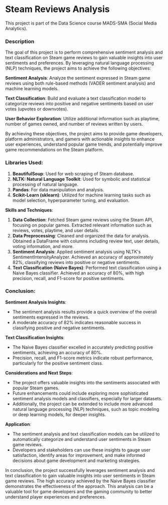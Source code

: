 # Steam Reviews Analysis

This project is part of the Data Science course MADS-SMA (Social Media Analytics).

### Description
The goal of this project is to perform comprehensive sentiment analysis and text classification on Steam game reviews to gain valuable insights into user sentiments and preferences. By leveraging natural language processing (NLP) techniques, the project aims to achieve the following objectives:

__Sentiment Analysis__: Analyze the sentiment expressed in Steam game reviews using both rule-based methods (VADER sentiment analysis) and machine learning models.

__Text Classification__: Build and evaluate a text classification model to categorize reviews into positive and negative sentiments based on user votes (upvotes or downvotes).

__User Behavior Exploration__: Utilize additional information such as playtime, number of games owned, and number of reviews written by users.

By achieving these objectives, the project aims to provide game developers, platform administrators, and gamers with actionable insights to enhance user experiences, understand popular game trends, and potentially improve game recommendations on the Steam platform.

### Libraries Used:

1. **BeautifulSoup**: Used for web scraping of Steam database.
2. **NLTK: Natural Language Toolkit**: Used for symbolic and statistical processing of natural language.
3. **Pandas**: For data manipulation and analysis.
4. **Scikit-Learn (sklearn)**: Utilized for machine learning tasks such as model selection, hyperparameter tuning, and evaluation.

**Skills and Techniques**:

1. **Data Collection**: Fetched Steam game reviews using the Steam API, focusing on popular games. Extracted relevant information such as reviews, votes, playtime, and user details.
2. **Data Preprocessing**: Cleaned and organized the data for analysis. Obtained a DataFrame with columns including review text, user details, voting information, and more.
3. **Sentiment Analysis**: Applied sentiment analysis using NLTK's SentimentIntensityAnalyzer. Achieved an accuracy of approximately 82%, classifying reviews into positive or negative sentiments.
4. **Text Classification (Naive Bayes)**: Performed text classification using a Naive Bayes classifier. Achieved an accuracy of 80%, with high precision, recall, and F1-score for positive sentiments.

 ### Conclusion:

__Sentiment Analysis Insights__:

- The sentiment analysis results provide a quick overview of the overall sentiments expressed in the reviews.
- A moderate accuracy of 82% indicates reasonable success in classifying positive and negative sentiments.

__Text Classification Insights__:

- The Naive Bayes classifier excelled in accurately predicting positive sentiments, achieving an accuracy of 80%.
- Precision, recall, and F1-score metrics indicate robust performance, particularly for the positive sentiment class.

__Considerations and Next Steps__:

- The project offers valuable insights into the sentiments associated with popular Steam games.
- Future enhancements could include exploring more sophisticated sentiment analysis models and classifiers, especially for larger datasets.
- Additionally, the project can be extended to include more advanced natural language processing (NLP) techniques, such as topic modeling or deep learning models, for deeper insights.

__Application__:

- The sentiment analysis and text classification models can be utilized to automatically categorize and understand user sentiments in Steam game reviews.
- Developers and stakeholders can use these insights to gauge user satisfaction, identify areas for improvement, and make informed decisions about game development and marketing strategies.

In conclusion, the project successfully leverages sentiment analysis and text classification to gain valuable insights into user sentiments in Steam game reviews. The high accuracy achieved by the Naive Bayes classifier demonstrates the effectiveness of the approach. This analysis can be a valuable tool for game developers and the gaming community to better understand player experiences and preferences.
